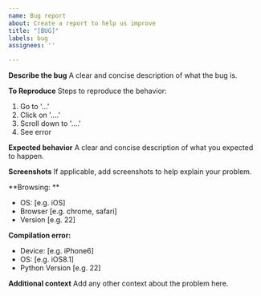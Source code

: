 ```yaml
---
name: Bug report
about: Create a report to help us improve
title: "[BUG]"
labels: bug
assignees: ''

---
```


**Describe the bug**
A clear and concise description of what the bug is.

**To Reproduce**
Steps to reproduce the behavior:
1. Go to '...'
2. Click on '....'
3. Scroll down to '....'
4. See error

**Expected behavior**
A clear and concise description of what you expected to happen.

**Screenshots**
If applicable, add screenshots to help explain your problem.

**Browsing: **
 - OS: [e.g. iOS]
 - Browser [e.g. chrome, safari]
 - Version [e.g. 22]

**Compilation error:**
 - Device: [e.g. iPhone6]
 - OS: [e.g. iOS8.1]
 - Python Version [e.g. 22]

**Additional context**
Add any other context about the problem here.
